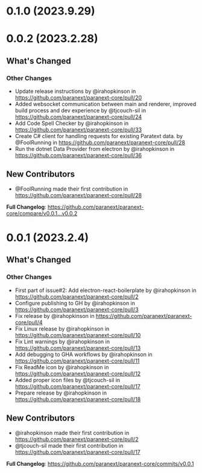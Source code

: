 # 0.1.0 (2023.9.29)

# 0.0.2 (2023.2.28)

## What's Changed

### Other Changes

- Update release instructions by @irahopkinson in https://github.com/paranext/paranext-core/pull/20
- Added websocket communication between main and renderer, improved build process and dev experience by @tjcouch-sil in https://github.com/paranext/paranext-core/pull/24
- Add Code Spell Checker by @irahopkinson in https://github.com/paranext/paranext-core/pull/33
- Create C# client for handling requests for existing Paratext data. by @FoolRunning in https://github.com/paranext/paranext-core/pull/28
- Run the dotnet Data Provider from electron by @irahopkinson in https://github.com/paranext/paranext-core/pull/36

## New Contributors

- @FoolRunning made their first contribution in https://github.com/paranext/paranext-core/pull/28

**Full Changelog**: https://github.com/paranext/paranext-core/compare/v0.0.1...v0.0.2

# 0.0.1 (2023.2.4)

## What's Changed

### Other Changes

- First part of issue#2: Add electron-react-boilerplate by @irahopkinson in https://github.com/paranext/paranext-core/pull/2
- Configure publishing to GH by @irahopkinson in https://github.com/paranext/paranext-core/pull/3
- Fix release by @irahopkinson in https://github.com/paranext/paranext-core/pull/4
- Fix Linux release by @irahopkinson in https://github.com/paranext/paranext-core/pull/10
- Fix Lint warnings by @irahopkinson in https://github.com/paranext/paranext-core/pull/13
- Add debugging to GHA workflows by @irahopkinson in https://github.com/paranext/paranext-core/pull/11
- Fix ReadMe icon by @irahopkinson in https://github.com/paranext/paranext-core/pull/12
- Added proper icon files by @tjcouch-sil in https://github.com/paranext/paranext-core/pull/17
- Prepare release by @irahopkinson in https://github.com/paranext/paranext-core/pull/18

## New Contributors

- @irahopkinson made their first contribution in https://github.com/paranext/paranext-core/pull/2
- @tjcouch-sil made their first contribution in https://github.com/paranext/paranext-core/pull/17

**Full Changelog**: https://github.com/paranext/paranext-core/commits/v0.0.1
